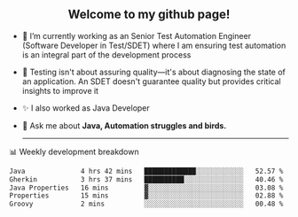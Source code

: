 <h2 align="center">Welcome to my github page!</h2>

- 🔭 I’m currently working as an Senior Test Automation Engineer (Software Developer in Test/SDET) where I am ensuring test automation is an integral part of the development process
- 🎩 Testing isn't about assuring quality—it's about diagnosing the state of an application. An SDET doesn't guarantee quality but provides critical insights to improve it
- ✨ I also worked as Java Developer
- 💬 Ask me about **Java, Automation struggles and birds.**
  
  -------
  
📊 Weekly development breakdown

<!--START_SECTION:waka-->

```txt
Java              4 hrs 42 mins   █████████████░░░░░░░░░░░░   52.57 %
Gherkin           3 hrs 37 mins   ██████████░░░░░░░░░░░░░░░   40.46 %
Java Properties   16 mins         ▓░░░░░░░░░░░░░░░░░░░░░░░░   03.08 %
Properties        15 mins         ▓░░░░░░░░░░░░░░░░░░░░░░░░   02.88 %
Groovy            2 mins          ░░░░░░░░░░░░░░░░░░░░░░░░░   00.48 %
```

<!--END_SECTION:waka-->
